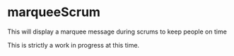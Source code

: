 marqueeScrum
============

This will display a marquee message during scrums to keep people on time

This is strictly a work in progress at this time.
